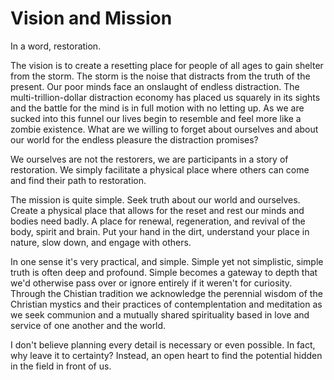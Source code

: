 # Vision and Mission

In a word, restoration. 

The vision is to create a resetting place for people of all ages to gain shelter from the storm. The storm is the noise that distracts from the truth of the present. Our poor minds face an onslaught of endless distraction. The multi-trillion-dollar distraction economy has placed us squarely in its sights and the battle for the mind is in full motion with no letting up. As we are sucked into this funnel our lives begin to resemble and feel more like a zombie existence. What are we willing to forget about ourselves and about our world for the endless pleasure the distraction promises?

We ourselves are not the restorers, we are participants in a story of restoration. We simply facilitate a physical place where others can come and find their path to restoration.

The mission is quite simple. Seek truth about our world and ourselves. Create a physical place that allows for the reset and rest our minds and bodies need badly. A place for renewal, regeneration, and revival of the body, spirit and brain. Put your hand in the dirt, understand your place in nature, slow down, and engage with others.

In one sense it's very practical, and simple. Simple yet not simplistic, simple truth is often deep and profound. Simple becomes a gateway to depth that we'd otherwise pass over or ignore entirely if it weren't for curiosity. Through the Chistian tradition we acknowledge the perennial wisdom of the Christian mystics and their practices of contemplentation and meditation as we seek communion and a mutually shared spirituality based in love and service of one another and the world.

I don't believe planning every detail is necessary or even possible. In fact, why leave it to certainty? Instead, an open heart to find the potential hidden in the field in front of us.